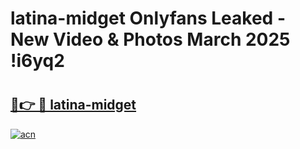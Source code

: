 # latina-midget Onlyfans Leaked - New Video & Photos March 2025 !i6yq2

# <h2><a href="https://tfwluh.iuczelnia.edu.pl?title=latina-midget&ref=i6yq2">🔗👉 🔴 latina-midget</a></h2>

[![acn](https://github.com/user-attachments/assets/0f9c940e-d8b0-45ae-aac7-cd30a18b3e1c)](https://tfwluh.iuczelnia.edu.pl?title=latina-midget&ref=i6yq2)

